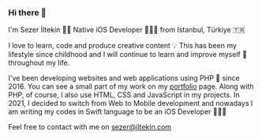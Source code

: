### Hi there 👋

I'm Sezer İltekin 👋🏼
Native iOS Developer 👨🏻‍💻 from Istanbul, Türkiye 🇹🇷

I love to learn, code and produce creative content 💡 This has been my lifestyle since childhood and I will continue to learn and improve myself 🧠 throughout my life.

I've been developing websites and web applications using PHP 🐘 since 2016. You can see a small part of my work on my [portfolio](https://iltekin.com/portfolio/) page. Along with PHP, of course, I also use HTML, CSS and JavaScript in my projects. In 2021, I decided to switch from Web to Mobile development and nowadays I am writing my codes in Swift language to be an iOS Developer 👨🏻‍💻

Feel free to contact with me on sezer@iltekin.com
